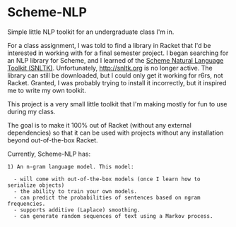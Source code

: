 Scheme-NLP
==========

Simple little NLP toolkit for an undergraduate class I'm in.

For a class assignment, I was told to find a library in Racket that I'd be interested in working with for a final semester project. I began searching for an NLP library for Scheme, and I learned of the <a href="https://www.academia.edu/1592758/The_Scheme_Natural_Language_Toolkit_SNLTK_">Scheme Natural Language Toolkit (SNLTK)</a>. Unfortunately, http://snltk.org is no longer active. The library can still be downloaded, but I could only get it working for r6rs, not Racket. Granted, I was probably trying to install it incorrectly, but it inspired me to write my own toolkit.

This project is a very small little toolkit that I'm making mostly for fun to use during my class. 

The goal is to make it 100% out of Racket (without any external dependencies) so that it can be used with projects without any installation beyond out-of-the-box Racket.


Currently, Scheme-NLP has:

    1) An n-gram language model. This model:
  
      - will come with out-of-the-box models (once I learn how to serialize objects)
      - the ability to train your own models.
      - can predict the probabilities of sentences based on ngram frequencies.
      - supports additive (Laplace) smoothing.
      - can generate random sequences of text using a Markov process.
